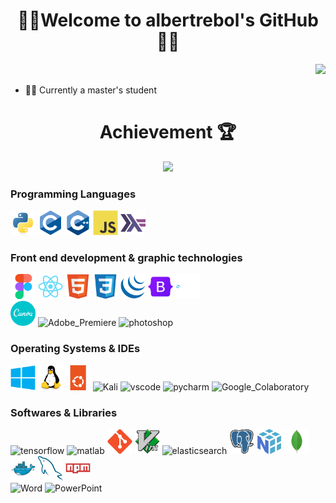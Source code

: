 <h1 align="center">👨‍💻Welcome to albertrebol's GitHub👨‍💻</h1>

<p align="right"> <img src="https://komarev.com/ghpvc/?username=mohammadnabia&label=Profile%20views&color=0e75b6&style=flat" /> </p>
 
- 👨‍🎓 Currently a master's student

<h1 align="center">Achievement 🏆</h1>
<p align="center"><img src="https://github-profile-trophy.vercel.app/?username=albertrebol&theme=darkhub" /></a> </p>

<h3 align="left">Programming Languages</h3>
<p align="left"> 
  <img src="https://github.com/devicons/devicon/blob/master/icons/python/python-original.svg" alt="python" width="40" height="40"/></a>
  <img src="https://github.com/devicons/devicon/blob/master/icons/c/c-original.svg" alt="c" width="40" height="40"/></a>
  <img src="https://github.com/devicons/devicon/blob/master/icons/cplusplus/cplusplus-original.svg" alt="c++" width="40" height="40"/></a>
  <img src="https://github.com/devicons/devicon/blob/master/icons/javascript/javascript-original.svg" alt="javascript" width="40" height="40"/></a>
  <img src="https://github.com/devicons/devicon/blob/master/icons/haskell/haskell-original.svg" alt="haskell" width="40" height="40"/></a>


<h3 align="left">Front end development & graphic technologies</h3>
<p align="left"> 
  <img src="https://github.com/devicons/devicon/blob/master/icons/figma/figma-original.svg" alt="figma" width="40" height="40"/></a>
  <img src="https://github.com/devicons/devicon/blob/master/icons/react/react-original.svg" alt="react" width="40" height="40"/></a>
  <img src="https://github.com/devicons/devicon/blob/master/icons/html5/html5-original.svg" alt="html5" width="40" height="40"/></a>
  <img src="https://github.com/devicons/devicon/blob/master/icons/css3/css3-original.svg" alt="css" width="40" height="40"/></a>
  <img src="https://github.com/devicons/devicon/blob/master/icons/jquery/jquery-original.svg" alt="jquery" width="40" height="40"/></a>
  <img src="https://github.com/devicons/devicon/blob/master/icons/bootstrap/bootstrap-original.svg" alt="bootstrap" width="40" height="40"/></a>
  <img src="https://github.com/devicons/devicon/blob/master/icons/tailwindcss/tailwindcss-original-wordmark.svg" alt="tailwindcss" width="40" height="40"/></a>

  </br>
  <img src="https://github.com/devicons/devicon/blob/master/icons/canva/canva-original.svg" alt="canva" width="40" height="40"/></a>
  <img src="https://upload.wikimedia.org/wikipedia/commons/4/40/Adobe_Premiere_Pro_CC_icon.svg" alt="Adobe_Premiere" width="40" height="40"/></a>
  <img src="https://upload.wikimedia.org/wikipedia/commons/a/af/Adobe_Photoshop_CC_icon.svg" alt="photoshop" width="40" height="40"/></a>



<h3 align="left">Operating Systems & IDEs </h3>
<p align="left"> 
  <a href="https://www.microsoft.com/en-us/windows">
  <img src="https://github.com/devicons/devicon/blob/master/icons/windows8/windows8-original.svg" alt="microsft windows" width="40" height="40"/></a>
  <img src="https://github.com/devicons/devicon/blob/master/icons/linux/linux-original.svg" alt="linux" width="40" height="40"/></a>
  <img src="https://github.com/devicons/devicon/blob/master/icons/ubuntu/ubuntu-plain.svg" alt="ubuntu" width="40" height="40"/></a>
  <img src="https://upload.wikimedia.org/wikipedia/commons/2/2b/Kali-dragon-icon.svg" alt="Kali" width="40" height="40"/></a>
  <img src="https://img.icons8.com/color/48/000000/visual-studio-code-2019.png" alt="vscode" width="40" height="40"/>
  <img src="https://img.icons8.com/color/48/000000/pycharm.png" alt="pycharm" width="40" height="40"/>
  <img src="https://upload.wikimedia.org/wikipedia/commons/d/d0/Google_Colaboratory_SVG_Logo.svg" alt="Google_Colaboratory" width="40" height="40" />

<h3 align="left">Softwares & Libraries</h3>
<p align="left"> 
  <img src="https://upload.wikimedia.org/wikipedia/commons/2/2d/Tensorflow_logo.svg" alt="tensorflow" width="40" height="40"/></a>
  <img src="https://upload.wikimedia.org/wikipedia/commons/2/21/Matlab_Logo.png" alt="matlab" width="40" height="40"/></a>
  <img src="https://github.com/devicons/devicon/blob/master/icons/git/git-original.svg" alt="git" width="40" height="40"/></a>
  <img src="https://github.com/devicons/devicon/blob/master/icons/vim/vim-original.svg" alt="vim" width="40" height="40"/></a>
  <img src="https://img.icons8.com/external-tal-revivo-color-tal-revivo/48/000000/external-elasticsearch-a-search-engine-based-on-the-lucene-library-logo-color-tal-revivo.png" alt="elasticsearch" width="40" height="40"/></a>
  <img src="https://github.com/devicons/devicon/blob/master/icons/postgresql/postgresql-original.svg" alt="postgresql" width="40" height="40"/></a>
  <img src="https://github.com/devicons/devicon/blob/master/icons/numpy/numpy-original.svg" alt="numpy" width="40" height="40"/></a>
  <img src="https://github.com/devicons/devicon/blob/master/icons/mongodb/mongodb-original.svg" alt="mongodb" width="40" height="40"/></a>
  <img src="https://github.com/devicons/devicon/blob/master/icons/docker/docker-original.svg" alt="docker" width="40" height="40"/></a>
  <img src="https://github.com/devicons/devicon/blob/master/icons/mysql/mysql-original.svg" alt="mysql" width="40" height="40"/></a>
  <img src="https://github.com/devicons/devicon/blob/master/icons/npm/npm-original-wordmark.svg" alt="npm" width="40" height="40"/></a>

  </br>
  <img src="https://upload.wikimedia.org/wikipedia/commons/f/fd/Microsoft_Office_Word_%282019–present%29.svg" alt="Word" width="40" height="40"/></a>
  <img src="https://upload.wikimedia.org/wikipedia/commons/0/0d/Microsoft_Office_PowerPoint_%282019–present%29.svg" alt="PowerPoint" width="40" height="40"/></a>
